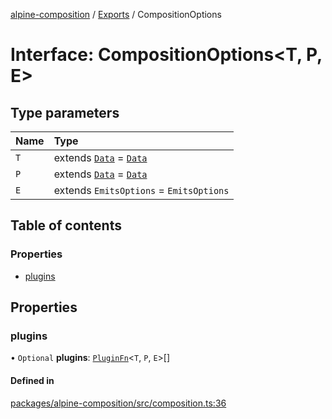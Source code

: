 [alpine-composition](../README.md) / [Exports](../modules.md) / CompositionOptions

# Interface: CompositionOptions\<T, P, E\>

## Type parameters

| Name | Type |
| :------ | :------ |
| `T` | extends [`Data`](../modules.md#data) = [`Data`](../modules.md#data) |
| `P` | extends [`Data`](../modules.md#data) = [`Data`](../modules.md#data) |
| `E` | extends `EmitsOptions` = `EmitsOptions` |

## Table of contents

### Properties

- [plugins](CompositionOptions.md#plugins)

## Properties

### plugins

• `Optional` **plugins**: [`PluginFn`](../modules.md#pluginfn)\<`T`, `P`, `E`\>[]

#### Defined in

[packages/alpine-composition/src/composition.ts:36](https://github.com/JuroOravec/alpinui/blob/dbaa7294ea2259343e9b76d833f7d350eead1b5a/packages/alpine-composition/src/composition.ts#L36)
